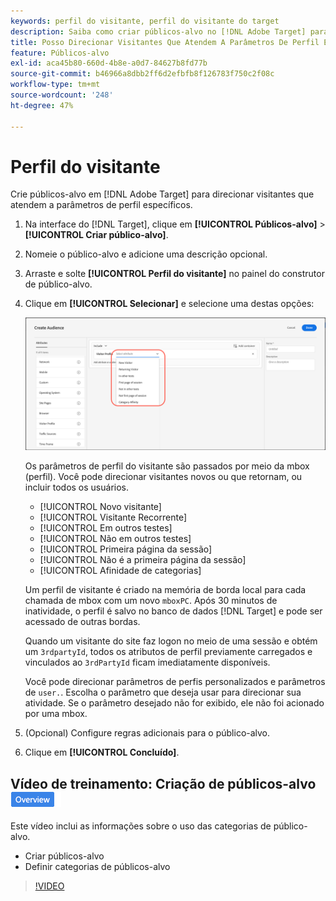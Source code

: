 ```yaml
---
keywords: perfil do visitante, perfil do visitante do target
description: Saiba como criar públicos-alvo no [!DNL Adobe Target] para direcionar visitantes que atendem a parâmetros de perfil específicos, como visitante novo ou recorrente, afinidade de categorias e muito mais.
title: Posso Direcionar Visitantes Que Atendem A Parâmetros De Perfil Específicos?
feature: Públicos-alvo
exl-id: aca45b80-660d-4b8e-a0d7-84627b8fd77b
source-git-commit: b46966a8dbb2ff6d2efbfb8f126783f750c2f08c
workflow-type: tm+mt
source-wordcount: '248'
ht-degree: 47%

---
```


# Perfil do visitante

Crie públicos-alvo em [!DNL Adobe Target] para direcionar visitantes que atendem a parâmetros de perfil específicos.

1. Na interface do [!DNL Target], clique em **[!UICONTROL Públicos-alvo]** > **[!UICONTROL Criar público-alvo]**.
1. Nomeie o público-alvo e adicione uma descrição opcional.
1. Arraste e solte **[!UICONTROL Perfil do visitante]** no painel do construtor de público-alvo.

1. Clique em **[!UICONTROL Selecionar]** e selecione uma destas opções:

   ![](assets/target_visitor_profile.png)

   Os parâmetros de perfil do visitante são passados por meio da mbox (perfil). Você pode direcionar visitantes novos ou que retornam, ou incluir todos os usuários.

   * [!UICONTROL Novo visitante]
   * [!UICONTROL Visitante Recorrente]
   * [!UICONTROL Em outros testes]
   * [!UICONTROL Não em outros testes]
   * [!UICONTROL Primeira página da sessão]
   * [!UICONTROL Não é a primeira página da sessão]
   * [!UICONTROL Afinidade de categorias]

   Um perfil de visitante é criado na memória de borda local para cada chamada de mbox com um novo `mboxPC`. Após 30 minutos de inatividade, o perfil é salvo no banco de dados [!DNL Target] e pode ser acessado de outras bordas.

   Quando um visitante do site faz logon no meio de uma sessão e obtém um `3rdpartyId`, todos os atributos de perfil previamente carregados e vinculados ao `3rdPartyId` ficam imediatamente disponíveis.

   Você pode direcionar parâmetros de perfis personalizados e parâmetros de `user.`. Escolha o parâmetro que deseja usar para direcionar sua atividade. Se o parâmetro desejado não for exibido, ele não foi acionado por uma mbox.

1. (Opcional) Configure regras adicionais para o público-alvo.
1. Clique em **[!UICONTROL Concluído]**.

## Vídeo de treinamento: Criação de públicos-alvo ![Selo de visão geral](/help/assets/overview.png)

Este vídeo inclui as informações sobre o uso das categorias de público-alvo.

* Criar públicos-alvo
* Definir categorias de públicos-alvo

>[!VIDEO](https://video.tv.adobe.com/v/17392)
